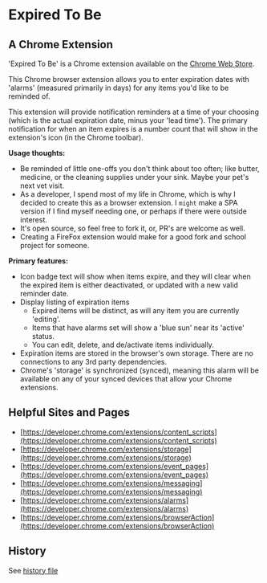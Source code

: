 # Expired To Be

## A Chrome Extension

'Expired To Be' is a Chrome extension available on the [Chrome Web Store](https://chrome.google.com/webstore/detail/expired-to-be/kamjiblbgmiobifooelpmlkojmadmcan).

This Chrome browser extension allows you to enter expiration dates with 'alarms' (measured primarily in days) for any items you'd like to be reminded of.

This extension will provide notification reminders at a time of your choosing (which is the actual expiration date, minus your 'lead time'). The primary notification for when an item expires is a number count that will show in the extension's icon (in the Chrome toolbar).

**Usage thoughts:**

  - Be reminded of little one-offs you don't think about too often; like butter, medicine, or the cleaning supplies under your sink. Maybe your pet's next vet visit.
  - As a developer, I spend most of my life in Chrome, which is why I decided to create this as a browser extension. I `might` make a SPA version if I find myself needing one, or perhaps if there were outside interest.
  - It's open source, so feel free to fork it, or, PR's are welcome as well.
  - Creating a FireFox extension would make for a good fork and school project for someone.

**Primary features:**

  - Icon badge text will show when items expire, and they will clear when the expired item is either deactivated, or updated with a new valid reminder date.
  - Display listing of expiration items
  	+ Expired items will be distinct, as will any item you are currently 'editing'.
  	+ Items that have alarms set will show a 'blue sun' near its 'active' status.
  	+ You can edit, delete, and de/activate items individually.
  - Expiration items are stored in the browser's own storage. There are no connections to any 3rd party dependencies.
  - Chrome's 'storage' is synchronized (synced), meaning this alarm will be available on any of your synced devices that allow your Chrome extensions.

## Helpful Sites and Pages

  * [https://developer.chrome.com/extensions/content_scripts](https://developer.chrome.com/extensions/content_scripts)
  * [https://developer.chrome.com/extensions/storage](https://developer.chrome.com/extensions/storage)
  * [https://developer.chrome.com/extensions/event_pages](https://developer.chrome.com/extensions/event_pages)
  * [https://developer.chrome.com/extensions/messaging](https://developer.chrome.com/extensions/messaging)
  * [https://developer.chrome.com/extensions/alarms](https://developer.chrome.com/extensions/alarms)
  * [https://developer.chrome.com/extensions/browserAction](https://developer.chrome.com/extensions/browserAction)

## History

See [history file](history.md)

